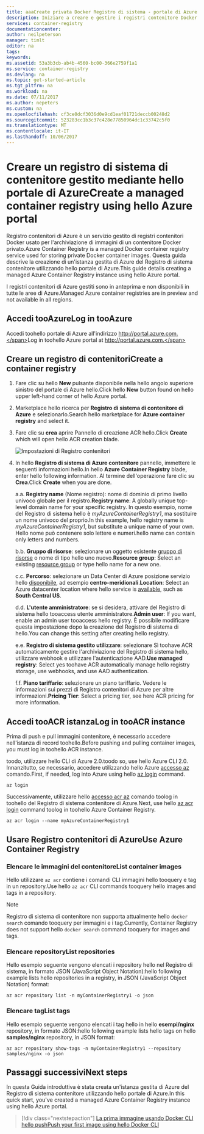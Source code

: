 ```yaml
---
title: aaaCreate privata Docker Registro di sistema - portale di Azure | Documenti Microsoft
description: Iniziare a creare e gestire i registri contenitore Docker privati con hello portale di Azure
services: container-registry
documentationcenter: 
author: neilpeterson
manager: timlt
editor: na
tags: 
keywords: 
ms.assetid: 53a3b3cb-ab4b-4560-bc00-366e2759f1a1
ms.service: container-registry
ms.devlang: na
ms.topic: get-started-article
ms.tgt_pltfrm: na
ms.workload: na
ms.date: 07/11/2017
ms.author: nepeters
ms.custom: na
ms.openlocfilehash: cf3ce0dcf3036d0e9cd1eaf01721deccb00248d2
ms.sourcegitcommit: 523283cc1b3c37c428e77850964dc1c33742c5f0
ms.translationtype: MT
ms.contentlocale: it-IT
ms.lasthandoff: 10/06/2017
---
```

# <a name="create-a-managed-container-registry-using-hello-azure-portal"></a><span data-ttu-id="a82a7-103">Creare un registro di sistema di contenitore gestito mediante hello portale di Azure</span><span class="sxs-lookup"><span data-stu-id="a82a7-103">Create a managed container registry using hello Azure portal</span></span>

<span data-ttu-id="a82a7-104">Registro contenitori di Azure è un servizio gestito di registri contenitori Docker usato per l'archiviazione di immagini di un contenitore Docker privato.</span><span class="sxs-lookup"><span data-stu-id="a82a7-104">Azure Container Registry is a managed Docker container registry service used for storing private Docker container images.</span></span> <span data-ttu-id="a82a7-105">Questa guida descrive la creazione di un'istanza gestita di Azure del Registro di sistema contenitore utilizzando hello portale di Azure.</span><span class="sxs-lookup"><span data-stu-id="a82a7-105">This guide details creating a managed Azure Container Registry instance using hello Azure portal.</span></span>

<span data-ttu-id="a82a7-106">I registri contenitori di Azure gestiti sono in anteprima e non disponibili in tutte le aree di Azure.</span><span class="sxs-lookup"><span data-stu-id="a82a7-106">Managed Azure container registries are in preview and not available in all regions.</span></span>

## <a name="log-in-tooazure"></a><span data-ttu-id="a82a7-107">Accedi tooAzure</span><span class="sxs-lookup"><span data-stu-id="a82a7-107">Log in tooAzure</span></span>

<span data-ttu-id="a82a7-108">Accedi toohello portale di Azure all'indirizzo http://portal.azure.com.</span><span class="sxs-lookup"><span data-stu-id="a82a7-108">Log in toohello Azure portal at http://portal.azure.com.</span></span>

## <a name="create-a-container-registry"></a><span data-ttu-id="a82a7-109">Creare un registro di contenitori</span><span class="sxs-lookup"><span data-stu-id="a82a7-109">Create a container registry</span></span>

1. <span data-ttu-id="a82a7-110">Fare clic su hello **New** pulsante disponibile nella hello angolo superiore sinistro del portale di Azure hello.</span><span class="sxs-lookup"><span data-stu-id="a82a7-110">Click hello **New** button found on hello upper left-hand corner of hello Azure portal.</span></span>

2. <span data-ttu-id="a82a7-111">Marketplace hello ricerca per **Registro di sistema di contenitore di Azure** e selezionarlo.</span><span class="sxs-lookup"><span data-stu-id="a82a7-111">Search hello marketplace for **Azure container registry** and select it.</span></span>

3. <span data-ttu-id="a82a7-112">Fare clic su **crea** aprire Pannello di creazione ACR hello.</span><span class="sxs-lookup"><span data-stu-id="a82a7-112">Click **Create** which will open hello ACR creation blade.</span></span>

    ![Impostazioni di Registro contenitori](./media/container-registry-get-started-portal/managed-container-registry-settings.png)

4. <span data-ttu-id="a82a7-114">In hello **Registro di sistema di Azure contenitore** pannello, immettere le seguenti informazioni hello.</span><span class="sxs-lookup"><span data-stu-id="a82a7-114">In hello **Azure Container Registry** blade, enter hello following information.</span></span> <span data-ttu-id="a82a7-115">Al termine dell'operazione fare clic su **Crea**.</span><span class="sxs-lookup"><span data-stu-id="a82a7-115">Click **Create** when you are done.</span></span>

    <span data-ttu-id="a82a7-116">a.</span><span class="sxs-lookup"><span data-stu-id="a82a7-116">a.</span></span> <span data-ttu-id="a82a7-117">**Registry name** (Nome registro): nome di dominio di primo livello univoco globale per il registro.</span><span class="sxs-lookup"><span data-stu-id="a82a7-117">**Registry name**: A globally unique top-level domain name for your specific registry.</span></span> <span data-ttu-id="a82a7-118">In questo esempio, nome del Registro di sistema hello è *myAzureContainerRegistry1*, ma sostituire un nome univoco del proprio.</span><span class="sxs-lookup"><span data-stu-id="a82a7-118">In this example, hello registry name is *myAzureContainerRegistry1*, but substitute a unique name of your own.</span></span> <span data-ttu-id="a82a7-119">Hello nome può contenere solo lettere e numeri.</span><span class="sxs-lookup"><span data-stu-id="a82a7-119">hello name can contain only letters and numbers.</span></span>

    <span data-ttu-id="a82a7-120">b.</span><span class="sxs-lookup"><span data-stu-id="a82a7-120">b.</span></span> <span data-ttu-id="a82a7-121">**Gruppo di risorse**: selezionare un oggetto esistente [gruppo di risorse](../azure-resource-manager/resource-group-overview.md#resource-groups) o nome di tipo hello uno nuovo.</span><span class="sxs-lookup"><span data-stu-id="a82a7-121">**Resource group**: Select an existing [resource group](../azure-resource-manager/resource-group-overview.md#resource-groups) or type hello name for a new one.</span></span>

    <span data-ttu-id="a82a7-122">c.</span><span class="sxs-lookup"><span data-stu-id="a82a7-122">c.</span></span> <span data-ttu-id="a82a7-123">**Percorso**: selezionare un Data Center di Azure posizione servizio hello [disponibile](https://azure.microsoft.com/regions/services/), ad esempio **centro-meridionali**.</span><span class="sxs-lookup"><span data-stu-id="a82a7-123">**Location**: Select an Azure datacenter location where hello service is [available](https://azure.microsoft.com/regions/services/), such as **South Central US**.</span></span>

    <span data-ttu-id="a82a7-124">d.</span><span class="sxs-lookup"><span data-stu-id="a82a7-124">d.</span></span> <span data-ttu-id="a82a7-125">**L'utente amministratore**: se si desidera, attivare del Registro di sistema hello tooaccess utente amministratore.</span><span class="sxs-lookup"><span data-stu-id="a82a7-125">**Admin user**: If you want, enable an admin user tooaccess hello registry.</span></span> <span data-ttu-id="a82a7-126">È possibile modificare questa impostazione dopo la creazione del Registro di sistema di hello.</span><span class="sxs-lookup"><span data-stu-id="a82a7-126">You can change this setting after creating hello registry.</span></span>

    <span data-ttu-id="a82a7-127">e.</span><span class="sxs-lookup"><span data-stu-id="a82a7-127">e.</span></span> <span data-ttu-id="a82a7-128">**Registro di sistema gestito utilizzare**: selezionare Sì toohave ACR automaticamente gestire l'archiviazione del Registro di sistema hello, utilizzare webhook e utilizzare l'autenticazione AAD.</span><span class="sxs-lookup"><span data-stu-id="a82a7-128">**Use managed registry**: Select yes toohave ACR automatically manage hello registry storage, use webhooks, and use AAD authentication.</span></span>

    <span data-ttu-id="a82a7-129">f.</span><span class="sxs-lookup"><span data-stu-id="a82a7-129">f.</span></span> <span data-ttu-id="a82a7-130">**Piano tariffario**: selezionare un piano tariffario. Vedere le informazioni sui prezzi di Registro contenitori di Azure per altre informazioni.</span><span class="sxs-lookup"><span data-stu-id="a82a7-130">**Pricing Tier**: Select a pricing tier, see here ACR pricing for more information.</span></span>

## <a name="log-in-tooacr-instance"></a><span data-ttu-id="a82a7-131">Accedi tooACR istanza</span><span class="sxs-lookup"><span data-stu-id="a82a7-131">Log in tooACR instance</span></span>

<span data-ttu-id="a82a7-132">Prima di push e pull immagini contenitore, è necessario accedere nell'istanza di record toohello.</span><span class="sxs-lookup"><span data-stu-id="a82a7-132">Before pushing and pulling container images, you must log in toohello ACR instance.</span></span> 

<span data-ttu-id="a82a7-133">toodo, utilizzare hello CLI di Azure 2.0.</span><span class="sxs-lookup"><span data-stu-id="a82a7-133">toodo so, use hello Azure CLI 2.0.</span></span> <span data-ttu-id="a82a7-134">Innanzitutto, se necessario, accedere utilizzando hello Azure [accesso az](/cli/azure/#login) comando.</span><span class="sxs-lookup"><span data-stu-id="a82a7-134">First, if needed, log into Azure using hello [az login](/cli/azure/#login) command.</span></span> 

```azurecli
az login
```

<span data-ttu-id="a82a7-135">Successivamente, utilizzare hello [accesso acr az](/cli/azure/acr#login) comando toolog in toohello del Registro di sistema contenitore di Azure.</span><span class="sxs-lookup"><span data-stu-id="a82a7-135">Next, use hello [az acr login](/cli/azure/acr#login) command toolog in toohello Azure Container Registry.</span></span>

```azurecli-interactive
az acr login --name myAzureContainerRegistry1
```

## <a name="use-azure-container-registry"></a><span data-ttu-id="a82a7-136">Usare Registro contenitori di Azure</span><span class="sxs-lookup"><span data-stu-id="a82a7-136">Use Azure Container Registry</span></span>

### <a name="list-container-images"></a><span data-ttu-id="a82a7-137">Elencare le immagini del contenitore</span><span class="sxs-lookup"><span data-stu-id="a82a7-137">List container images</span></span>

<span data-ttu-id="a82a7-138">Hello utilizzare `az acr` contiene i comandi CLI immagini hello tooquery e tag in un repository.</span><span class="sxs-lookup"><span data-stu-id="a82a7-138">Use hello `az acr` CLI commands tooquery hello images and tags in a repository.</span></span>

> [!NOTE]
> <span data-ttu-id="a82a7-139">Registro di sistema di contenitore non supporta attualmente hello `docker search` comando tooquery per immagini e i tag.</span><span class="sxs-lookup"><span data-stu-id="a82a7-139">Currently, Container Registry does not support hello `docker search` command tooquery for images and tags.</span></span>

### <a name="list-repositories"></a><span data-ttu-id="a82a7-140">Elencare repository</span><span class="sxs-lookup"><span data-stu-id="a82a7-140">List repositories</span></span>

<span data-ttu-id="a82a7-141">Hello esempio seguente vengono elencati i repository hello nel Registro di sistema, in formato JSON (JavaScript Object Notation):</span><span class="sxs-lookup"><span data-stu-id="a82a7-141">hello following example lists hello repositories in a registry, in JSON (JavaScript Object Notation) format:</span></span>

```azurecli
az acr repository list -n myContainerRegistry1 -o json
```

### <a name="list-tags"></a><span data-ttu-id="a82a7-142">Elencare tag</span><span class="sxs-lookup"><span data-stu-id="a82a7-142">List tags</span></span>

<span data-ttu-id="a82a7-143">Hello esempio seguente vengono elencati i tag hello in hello **esempi/nginx** repository, in formato JSON:</span><span class="sxs-lookup"><span data-stu-id="a82a7-143">hello following example lists hello tags on hello **samples/nginx** repository, in JSON format:</span></span>

```azurecli
az acr repository show-tags -n myContainerRegistry1 --repository samples/nginx -o json
```

## <a name="next-steps"></a><span data-ttu-id="a82a7-144">Passaggi successivi</span><span class="sxs-lookup"><span data-stu-id="a82a7-144">Next steps</span></span>

<span data-ttu-id="a82a7-145">In questa Guida introduttiva è stata creata un'istanza gestita di Azure del Registro di sistema contenitore utilizzando hello portale di Azure.</span><span class="sxs-lookup"><span data-stu-id="a82a7-145">In this quick start, you've created a managed Azure Container Registry instance using hello Azure portal.</span></span>

> [!div class="nextstepaction"]
> [<span data-ttu-id="a82a7-146">La prima immagine usando Docker CLI hello push</span><span class="sxs-lookup"><span data-stu-id="a82a7-146">Push your first image using hello Docker CLI</span></span>](container-registry-get-started-docker-cli.md)
